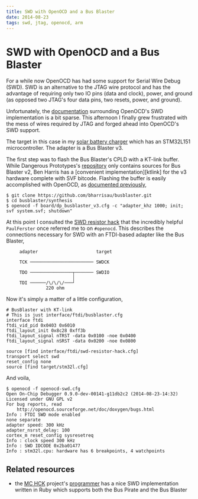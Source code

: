 ```yaml
---
title: SWD with OpenOCD and a Bus Blaster
date: 2014-08-23
tags: swd, jtag, openocd, arm
---
```


# SWD with OpenOCD and a Bus Blaster

For a while now OpenOCD has had some support for Serial Wire Debug (SWD).
SWD is an alternative to the JTAG wire protocol and has the advantage
of requiring only two IO pins (data and clock), power, and ground (as
opposed two JTAG's four data pins, two resets, power, and ground).

Unfortunately, the [documentation][] surrounding OpenOCD's SWD
implementation is a bit sparse. This afternoon I finally grew
frustrated with the mess of wires required by JTAG and forged ahead
into OpenOCD's SWD support.

The target in this case in my [solar battery charger][charger] which
has an STM32L151 microcontroller. The adapter is a Bus Blaster v3.

The first step was to flash the Bus Blaster's CPLD with a KT-link
buffer. While Dangerous Prototypes's [repository][] only contains
sources for Bus Blaster v2, Ben Harris has a
[convenient implementation][ktlink] for the v3 hardware complete with
SVF bitcode. Flashing the buffer is easily accomplished with OpenOCD,
as [documented previously][flashing cpld],

    $ git clone https://github.com/bharrisau/busblaster.git
    $ cd busblaster/synthesis
    $ openocd -f board/dp_busblaster_v3.cfg -c "adapter_khz 1000; init; svf system.svf; shutdown"

At this point I consulted the [SWD resistor hack][] that the
incredibly helpful `PaulFerster` once referred me to on
`#openocd`. This describes the connections necessary for SWD with an
FTDI-based adapter like the Bus Blaster,

         adapter                      target

         TCK ──────────────────────── SWDCK
         
         TDO ────────────────┬─────── SWDIO
                             │
         TDI ──────/\/\/\/───┘
                   220 ohm

Now it's simply a matter of a little configuration,

    # BusBlaster with KT-link
    # This is just interface/ftdi/busblaster.cfg
    interface ftdi
    ftdi_vid_pid 0x0403 0x6010
    ftdi_layout_init 0x8c28 0xff3b
    ftdi_layout_signal nTRST -data 0x0100 -noe 0x0400
    ftdi_layout_signal nSRST -data 0x0200 -noe 0x0800

    source [find interface/ftdi/swd-resistor-hack.cfg]
    transport select swd
    reset_config none
    source [find target/stm32l.cfg]

And voila,

    $ openocd -f openocd-swd.cfg 
    Open On-Chip Debugger 0.9.0-dev-00141-g11db2c2 (2014-08-23-14:32)
    Licensed under GNU GPL v2
    For bug reports, read
    	http://openocd.sourceforge.net/doc/doxygen/bugs.html
    Info : FTDI SWD mode enabled
    none separate
    adapter speed: 300 kHz
    adapter_nsrst_delay: 100
    cortex_m reset_config sysresetreq
    Info : clock speed 300 kHz
    Info : SWD IDCODE 0x2ba01477
    Info : stm32l.cpu: hardware has 6 breakpoints, 4 watchpoints


  
[documentation]: http://openocd.sourceforge.net/doc/html/Debug-Adapter-Configuration.html#Debug-Adapter-Configuration
[repository]: https://code.google.com/p/dangerous-prototypes-open-hardware/source/browse/#svn%2Ftrunk%2FBus_Blaster%2Fbuffer_logic
[flashing cpld]: http://bgamari.github.io/posts/2013-07-24-flashing-busblaster-cpld-with-openocd.html
[SWD resistor hack]: https://github.com/ntfreak/openocd/blob/master/tcl/interface/ftdi/swd-resistor-hack.cfg
[charger]: https://github.com/bgamari/solar-charger-v2

## Related resources

 * the [MC HCK][] project's [programmer][] has a nice SWD implementation
   written in Ruby which supports both the Bus Pirate and the Bus
   Blaster

[MC HCK]: http://www.mchck.org/
[programmer]: https://github.com/mchck/programmer
